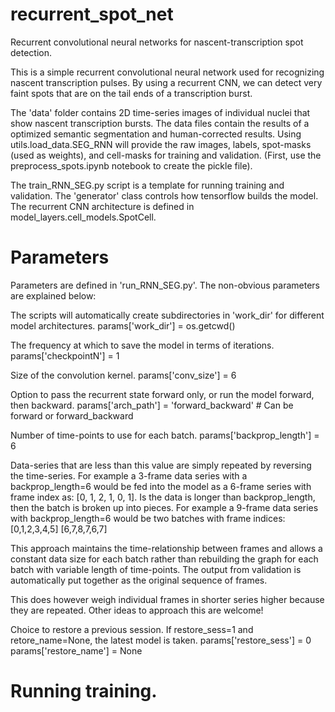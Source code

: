 # recurrent_spot_net
Recurrent convolutional neural networks for nascent-transcription spot detection. 

This is a simple recurrent convolutional neural network used for recognizing nascent transcription pulses. By using a recurrent CNN, we can detect very faint spots that are on the tail ends of a transcription burst. 

The 'data' folder contains 2D time-series images of individual nuclei that show nascent transcription bursts. The data files contain the results of a optimized semantic segmentation and human-corrected results. Using utils.load_data.SEG_RNN will provide the raw images, labels, spot-masks (used as weights), and cell-masks for training and validation. (First, use the preprocess_spots.ipynb notebook to create the pickle file). 

The train_RNN_SEG.py script is a template for running training and validation. The 'generator' class controls how tensorflow builds the model. The recurrent CNN architecture is defined in model_layers.cell_models.SpotCell. 

# Parameters 

Parameters are defined in 'run_RNN_SEG.py'. The non-obvious parameters are explained below:

The scripts will automatically create subdirectories in 'work_dir' for different model architectures.
params['work_dir'] = os.getcwd()

The frequency at which to save the model in terms of iterations. 
params['checkpointN'] = 1

Size of the convolution kernel. 
params['conv_size'] = 6

Option to pass the recurrent state forward only, or run the model forward, then backward. 
params['arch_path'] = 'forward_backward' # Can be forward or forward_backward

Number of time-points to use for each batch.
params['backprop_length'] = 6

Data-series that are less than this value are simply repeated by reversing the time-series. For example a 3-frame data series with a backprop_length=6 would be fed into the model as a 6-frame series with frame index as: [0, 1, 2, 1, 0, 1]. Is the data is longer than backprop_length, then the batch is broken up into pieces. For example a 9-frame data series with backprop_length=6 would be two batches with frame indices:
[0,1,2,3,4,5]
[6,7,8,7,6,7]

This approach maintains the time-relationship between frames and allows a constant data size for each batch rather than rebuilding the graph for each batch with variable length of time-points. The output from validation is automatically put together as the original sequence of frames. 

This does however weigh individual frames in shorter series higher because they are repeated. Other ideas to approach this are welcome! 

Choice to restore a previous session. If restore_sess=1 and retore_name=None, the latest model is taken. 
params['restore_sess'] = 0
params['restore_name'] = None

# Running training. 
